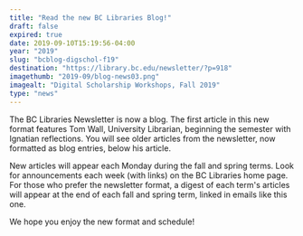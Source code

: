```yaml
---
title: "Read the new BC Libraries Blog!"
draft: false
expired: true
date: 2019-09-10T15:19:56-04:00
year: "2019"
slug: "bcblog-digschol-f19"
destination: "https://library.bc.edu/newsletter/?p=918"
imagethumb: "2019-09/blog-news03.png"
imagealt: "Digital Scholarship Workshops, Fall 2019"
type: "news"
---
```


The BC Libraries Newsletter is now a blog. The first article in this new format features Tom Wall, University Librarian, beginning the semester with Ignatian reflections. You will see older articles from the newsletter, now formatted as blog entries, below his article.

New articles will appear each Monday during the fall and spring terms. Look for announcements each week (with links) on the BC Libraries home page. For those who prefer the newsletter format, a digest of each term's articles will appear at the end of each fall and spring term, linked in emails like this one.

We hope you enjoy the new format and schedule!